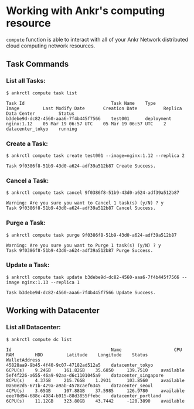 # Working with Ankr's computing resource
`compute` function is able to interact with all of your Ankr Network distributed cloud computing network resources. 
## Task Commands
### List all Tasks:

```
$ ankrctl compute task list 

Task Id                                 Task Name    Type          Image         Last Modify Date       Creation Date          Replica    Data Center         Status
b3debe9d-dc82-4560-aaa6-7f4b445f7566    test001      deployment    nginx:1.12    05 Mar 19 06:57 UTC    05 Mar 19 06:57 UTC    2          datacenter_tokyo    running
```
### Create a Task:
```
$ ankrctl compute task create test001 --image=nginx:1.12 --replica 2

Task 9f0386f8-51b9-43d0-a624-adf39a512b87 Create Success.
```
### Cancel a Task:

```
$ ankrctl compute task cancel 9f0386f8-51b9-43d0-a624-adf39a512b87

Warning: Are you sure you want to Cancel 1 task(s) (y/N) ? y
Task 9f0386f8-51b9-43d0-a624-adf39a512b87 Cancel Success.
```
### Purge a Task:

```
$ ankrctl compute task purge 9f0386f8-51b9-43d0-a624-adf39a512b87

Warning: Are you sure you want to Purge 1 task(s) (y/N) ? y
Task 9f0386f8-51b9-43d0-a624-adf39a512b87 Purge Success.
```
### Update a Task:

```
$ ankrctl compute task update b3debe9d-dc82-4560-aaa6-7f4b445f7566 --image nginx:1.13 --replica 1

Task b3debe9d-dc82-4560-aaa6-7f4b445f7566 Update Success.
```
## Working with Datacenter
###  List all Datacenter:

```
$ ankrctl compute dc list

Id                                      Name                    CPU        RAM        HDD         Latitude    Longitude    Status       WalletAddress
45828aa9-9b45-4f40-9c07-47182ad512a5    datacenter_tokyo        6CPU(s)    9.24GB     161.82GB    35.6850     139.7510     available
5ef4f226-a655-46a9-92aa-d6c1101045a9    datacenter_singapore    8CPU(s)    4.37GB     215.76GB    1.2931      103.8560     available
0a50e2d5-671b-429a-a9ab-4578caef6345    datacenter_seoul        4CPU(s)    3.65GB     107.88GB    37.5985     126.9780     available
eee70d94-688c-4984-b915-88d3855ffebc    datacenter_portland     6CPU(s)    11.12GB    323.80GB    43.7442     -120.3890    available
```